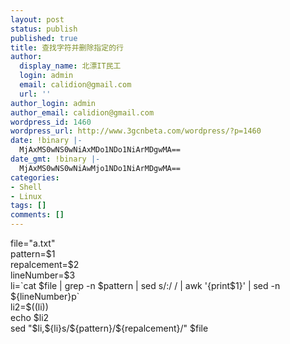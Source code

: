 ```yaml
---
layout: post
status: publish
published: true
title: 查找字符并删除指定的行
author:
  display_name: 北漂IT民工
  login: admin
  email: calidion@gmail.com
  url: ''
author_login: admin
author_email: calidion@gmail.com
wordpress_id: 1460
wordpress_url: http://www.3gcnbeta.com/wordpress/?p=1460
date: !binary |-
  MjAxMS0wNS0wNiAxMDo1NDo1NiArMDgwMA==
date_gmt: !binary |-
  MjAxMS0wNS0wNiAwMjo1NDo1NiArMDgwMA==
categories:
- Shell
- Linux
tags: []
comments: []
---
```

<p>file="a.txt"<br />
pattern=$1<br />
repalcement=$2<br />
lineNumber=$3<br />
li=`cat $file | grep -n $pattern | sed s/:/ / | awk '{print$1}' | sed -n ${lineNumber}p`<br />
li2=$((li))<br />
echo $li2<br />
sed "$li,${li}s/${pattern}/${repalcement}/" $file</p>
